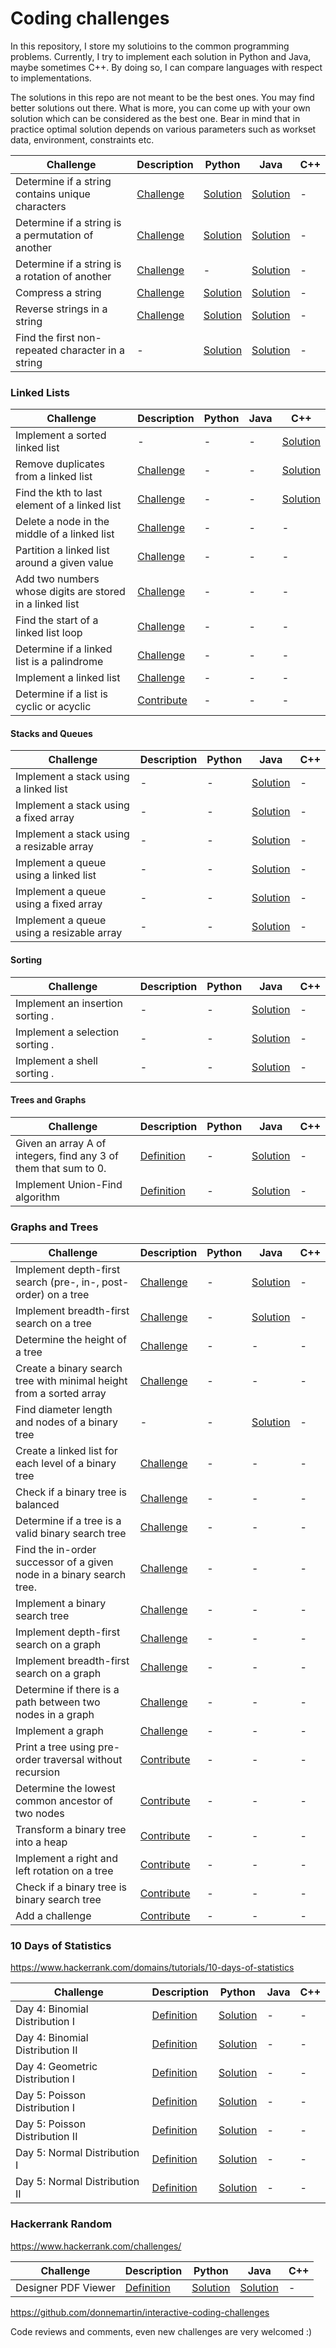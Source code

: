 # Coding challenges
In this repository, I store my solutioins to the common programming problems. Currently, I try to implement each solution in Python and Java, maybe sometimes C++. By doing so, I can compare languages with respect to implementations.

The solutions in this repo are not meant to be the best ones. You may find better solutions out there. What is more, you can come up with your own solution which can be considered as the best one. Bear in mind that in practice optimal solution depends on various parameters such as workset data, environment, constraints etc.

| Challenge  | Description  |  Python | Java | C++ |
|---|---|---|---|---|
|Determine if a string contains unique characters | [Challenge](http://nbviewer.ipython.org/github/donnemartin/interactive-coding-challenges/blob/master/arrays_strings/unique_chars/unique_chars_challenge.ipynb) | [Solution](http://nbviewer.ipython.org/github/muatik/my-coding-challenges/blob/master/python/challenges-array-unique.ipynb) | [Solution](https://github.com/muatik/my-coding-challenges/blob/master/java/challenge-string-unique) | - |
|Determine if a string is a permutation of another  | [Challenge](http://nbviewer.ipython.org/github/donnemartin/interactive-coding-challenges/blob/master/arrays_strings/permutation/permutation_challenge.ipynb) | [Solution](http://nbviewer.ipython.org/github/muatik/my-coding-challenges/blob/master/python/challenge-array-permutationof.ipynb) | [Solution](https://github.com/muatik/my-coding-challenges/blob/master/java/isPermutationOf) | -
|Determine if a string is a rotation of another  | [Challenge](http://nbviewer.ipython.org/github/donnemartin/interactive-coding-challenges/blob/master/arrays_strings/rotation/rotation_challenge.ipynb) | - | [Solution](https://github.com/muatik/my-coding-challenges/blob/master/java/IsRotation) | -
|Compress a string   | [Challenge](http://nbviewer.ipython.org/github/donnemartin/interactive-coding-challenges/blob/master/arrays_strings/compress/compress_challenge.ipynb)| [Solution](http://nbviewer.ipython.org/github/muatik/my-coding-challenges/blob/master/python/challenges-string-compress.ipynb) | [Solution](https://github.com/muatik/my-coding-challenges/blob/master/java/CompressString) | -
|Reverse strings in a string  | [Challenge](http://nbviewer.ipython.org/github/donnemartin/interactive-coding-challenges/blob/master/arrays_strings/reverse_string/reverse_string_challenge.ipynb) | [Solution](http://nbviewer.ipython.org/github/muatik/my-coding-challenges/blob/master/python/challenge-reverse-string.ipynb) | [Solution](https://github.com/muatik/my-coding-challenges/blob/master/java/Strings/src/Challenges/ReverseString.java) | -
|Find the first non-repeated character in a string   | - | [Solution](http://nbviewer.ipython.org/github/muatik/my-coding-challenges/blob/master/python/challenge-find-non-repeative.ipynb) | [Solution](https://github.com/muatik/my-coding-challenges/blob/master/java/FirstNonRepetatedChar) | -


### Linked Lists

| Challenge  | Description  |  Python | Java | C++ |
|---|---|---|---|---|
| Implement a sorted linked list | - | - | - | [Solution](https://github.com/muatik/my-coding-challenges/blob/master/cpp/LinkedList/SortedLinkedList/)
| Remove duplicates from a linked list | [Challenge](http://nbviewer.ipython.org/github/donnemartin/interactive-coding-challenges/blob/master/linked_lists/remove_duplicates/remove_duplicates_challenge.ipynb) | - | - | [Solution](https://github.com/muatik/my-coding-challenges/blob/master/cpp/LinkedList/RemoveDuplicates)
| Find the kth to last element of a linked list | [Challenge](http://nbviewer.ipython.org/github/donnemartin/interactive-coding-challenges/blob/master/linked_lists/kth_to_last_elem/kth_to_last_elem_challenge.ipynb)| - | - | [Solution](https://github.com/muatik/my-coding-challenges/tree/master/cpp/LinkedList/FindKthLastElement)
| Delete a node in the middle of a linked list | [Challenge](http://nbviewer.ipython.org/github/donnemartin/interactive-coding-challenges/blob/master/linked_lists/delete_mid/delete_mid_challenge.ipynb) | - | - | -
| Partition a linked list around a given value | [Challenge](http://nbviewer.ipython.org/github/donnemartin/interactive-coding-challenges/blob/master/linked_lists/partition/partition_challenge.ipynb) | - | - | -
| Add two numbers whose digits are stored in a linked list | [Challenge](http://nbviewer.ipython.org/github/donnemartin/interactive-coding-challenges/blob/master/linked_lists/add_reverse/add_reverse_challenge.ipynb) |  - | - | -
| Find the start of a linked list loop | [Challenge]() | - | - | -
| Determine if a linked list is a palindrome | [Challenge](http://nbviewer.ipython.org/github/donnemartin/interactive-coding-challenges/blob/master/linked_lists/palindrome/palindrome_challenge.ipynb) | - | - | -
| Implement a linked list | [Challenge](http://nbviewer.ipython.org/github/donnemartin/interactive-coding-challenges/blob/master/linked_lists/linked_list/linked_list_challenge.ipynb) | - | - | -
| Determine if a list is cyclic or acyclic | [Contribute](https://github.com/donnemartin/interactive-coding-challenges/blob/master/CONTRIBUTING.md) | -  | - | -


#### Stacks and Queues

| Challenge  | Description  |  Python | Java | C++
|---|---|---|---|---
| Implement a stack using a linked list  |  - |  - | [Solution](https://github.com/muatik/my-coding-challenges/tree/master/java/Stack/src/Challenges) | -
| Implement a stack using a fixed array  |  - |  - | [Solution](https://github.com/muatik/my-coding-challenges/tree/master/java/Stack/src/Challenges) | -
| Implement a stack using a resizable array  |  - |  - | [Solution](https://github.com/muatik/my-coding-challenges/tree/master/java/Stack/src/Challenges) | -
| Implement a queue using a linked list  |  - |  - | [Solution](https://github.com/muatik/my-coding-challenges/tree/master/java/queues/src/Challenges) | -
| Implement a queue using a fixed array  |  - |  - | [Solution](https://github.com/muatik/my-coding-challenges/tree/master/java/queues/src/Challenges) | -
| Implement a queue using a resizable array  |  - |  - | [Solution](https://github.com/muatik/my-coding-challenges/tree/master/java/queues/src/Challenges) | -

#### Sorting

| Challenge  | Description  |  Python | Java | C++
|---|---|---|---|---
| Implement an insertion sorting .  | - |  - | [Solution](https://github.com/muatik/my-coding-challenges/tree/master/java/Sorting/src/Challenges) | -
| Implement a selection sorting .  | - |  - | [Solution](https://github.com/muatik/my-coding-challenges/tree/master/java/Sorting/src/Challenges) | -
| Implement a shell sorting .  | - |  - | [Solution](https://github.com/muatik/my-coding-challenges/tree/master/java/Sorting/src/Challenges) | -


#### Trees and Graphs

| Challenge  | Description  |  Python | Java | C++
|---|---|---|---|---
| Given an array A of integers, find any 3 of them that sum to 0.  | [Definition](https://en.wikipedia.org/wiki/3SUM) |  - | [Solution](https://github.com/muatik/my-coding-challenges/tree/master/java/3sum/src/Challenges) | -
| Implement Union-Find algorithm |  [Definition](http://algs4.cs.princeton.edu/15uf/) |  - | [Solution](https://github.com/muatik/my-coding-challenges/tree/master/java/union/src/UnionFind) | -



### Graphs and Trees

| Challenge  | Description  |  Python | Java | C++
|---|---|---|---|---
| Implement depth-first search (pre-, in-, post-order) on a tree |  [Challenge](http://nbviewer.ipython.org/github/donnemartin/interactive-coding-challenges/blob/master/graphs_trees/tree_dfs/dfs_challenge.ipynb) |  - | [Solution](https://github.com/muatik/my-coding-challenges/tree/master/java/Trees/src/muatik) |  - |
| Implement breadth-first search on a tree | [Challenge](http://nbviewer.ipython.org/github/donnemartin/interactive-coding-challenges/blob/master/graphs_trees/tree_bfs/bfs_challenge.ipynb) |  - |  [Solution](https://github.com/muatik/my-coding-challenges/tree/master/java/Trees/src/muatik) |  - |
| Determine the height of a tree | [Challenge](http://nbviewer.ipython.org/github/donnemartin/interactive-coding-challenges/blob/master/graphs_trees/tree_height/height_challenge.ipynb) |  - |  - |  - |
| Create a binary search tree with minimal height from a sorted array | [Challenge](http://nbviewer.ipython.org/github/donnemartin/interactive-coding-challenges/blob/master/graphs_trees/bst_min/bst_min_challenge.ipynb) |  - |  - |  - |
| Find diameter length and nodes of a binary tree |  - |  - | [Solution](https://github.com/muatik/my-coding-challenges/tree/master/java/DiameterOfBTree/src/muatik) | - |
| Create a linked list for each level of a binary tree | [Challenge](http://nbviewer.ipython.org/github/donnemartin/interactive-coding-challenges/blob/master/graphs_trees/tree_level_lists/tree_level_lists_challenge.ipynb) |  - |  - |  - |
| Check if a binary tree is balanced | [Challenge](http://nbviewer.ipython.org/github/donnemartin/interactive-coding-challenges/blob/master/graphs_trees/check_balance/check_balance_challenge.ipynb) |  - |  - |  - |
| Determine if a tree is a valid binary search tree | [Challenge](http://nbviewer.ipython.org/github/donnemartin/interactive-coding-challenges/blob/master/graphs_trees/bst_validate/bst_validate_challenge.ipynb) |  - |  - |  - |
| Find the in-order successor of a given node in a binary search tree. | [Challenge](http://nbviewer.ipython.org/github/donnemartin/interactive-coding-challenges/blob/master/graphs_trees/bst_successor/bst_successor_challenge.ipynb) |  - |  - |  - |
| Implement a binary search tree | [Challenge](http://nbviewer.ipython.org/github/donnemartin/interactive-coding-challenges/blob/master/graphs_trees/bst/bst_challenge.ipynb) |  - |  - |  - |
| Implement depth-first search on a graph |  [Challenge](http://nbviewer.ipython.org/github/donnemartin/interactive-coding-challenges/blob/master/graphs_trees/graph_dfs/dfs_challenge.ipynb) |  - |  - |  - |
| Implement breadth-first search on a graph | [Challenge](http://nbviewer.ipython.org/github/donnemartin/interactive-coding-challenges/blob/master/graphs_trees/graph_bfs/bfs_challenge.ipynb) |  - |  - |  - |
| Determine if there is a path between two nodes in a graph | [Challenge](http://nbviewer.ipython.org/github/donnemartin/interactive-coding-challenges/blob/master/graphs_trees/graph_path_exists/path_exists_challenge.ipynb) |  - |  - |  - |
| Implement a graph | [Challenge](http://nbviewer.ipython.org/github/donnemartin/interactive-coding-challenges/blob/master/graphs_trees/graph/graph_challenge.ipynb) |  - |  - |  - |
| Print a tree using pre-order traversal without recursion | [Contribute](https://github.com/donnemartin/interactive-coding-challenges/blob/master/CONTRIBUTING.md) |  - |  - |  - |
| Determine the lowest common ancestor of two nodes | [Contribute](https://github.com/donnemartin/interactive-coding-challenges/blob/master/CONTRIBUTING.md) |  - |  - |  - |
| Transform a binary tree into a heap | [Contribute](https://github.com/donnemartin/interactive-coding-challenges/blob/master/CONTRIBUTING.md) |  - |  - |  - |
| Implement a right and left rotation on a tree | [Contribute](https://github.com/donnemartin/interactive-coding-challenges/blob/master/CONTRIBUTING.md) |  - |  - |  - |
| Check if a binary tree is binary search tree | [Contribute](https://github.com/donnemartin/interactive-coding-challenges/blob/master/CONTRIBUTING.md) |  - |  - |  - |
| Add a challenge | [Contribute](https://github.com/donnemartin/interactive-coding-challenges/blob/master/CONTRIBUTING.md) |  - |  - |  - |

### 10 Days of Statistics
https://www.hackerrank.com/domains/tutorials/10-days-of-statistics

| Challenge  | Description  |  Python | Java | C++
|---|---|---|---|---
| Day 4: Binomial Distribution I  | [Definition](https://www.hackerrank.com/challenges/s10-binomial-distribution-1) | [Solution](https://github.com/muatik/my-coding-challenges/tree/master/python/10daysOfStatistics/Day_4_Binomial_Distribution.ipynb) | - | -
| Day 4: Binomial Distribution II  | [Definition](https://www.hackerrank.com/challenges/s10-binomial-distribution-2/) | [Solution](https://github.com/muatik/my-coding-challenges/tree/master/python/10daysOfStatistics/Day_4_Binomial_Distribution_II.ipynb) | - | -
| Day 4: Geometric Distribution I  | [Definition](https://www.hackerrank.com/challenges/s10-geometric-distribution-1/) | [Solution](https://github.com/muatik/my-coding-challenges/tree/master/python/10daysOfStatistics/Day_4_Geometric_Distribution_I.ipynb) | - | -
| Day 5: Poisson Distribution  I  | [Definition](https://www.hackerrank.com/challenges/s10-poisson-distribution-1/) | [Solution](https://github.com/muatik/my-coding-challenges/tree/master/python/10daysOfStatistics/Day_5_Poisson_Distribution_I.ipynb) | - | -
| Day 5: Poisson Distribution  II  | [Definition](https://www.hackerrank.com/challenges/s10-poisson-distribution-1/) | [Solution](https://github.com/muatik/my-coding-challenges/tree/master/python/10daysOfStatistics/Day_5_Poisson_Distribution_II.ipynb) | - | -
| Day 5: Normal Distribution I  | [Definition](https://www.hackerrank.com/challenges/s10-normal-distribution-1/) | [Solution](https://github.com/muatik/my-coding-challenges/tree/master/python/10daysOfStatistics/Day_5_Normal_Distribution_I.ipynb) | - | -
| Day 5: Normal Distribution II  | [Definition](https://www.hackerrank.com/challenges/s10-normal-distribution-2/) | [Solution](https://github.com/muatik/my-coding-challenges/tree/master/python/10daysOfStatistics/Day_5_Normal_Distribution_II.ipynb) | - | -


### Hackerrank Random

https://www.hackerrank.com/challenges/

| Challenge  | Description  |  Python | Java | C++
|---|---|---|---|---
| Designer PDF Viewer | [Definition](https://www.hackerrank.com/challenges/designer-pdf-viewer) | [Solution](https://github.com/muatik/my-coding-challenges/tree/master/python/hackerrankrandom/pdf_viewer.ipynb) | [Solution](https://github.com/muatik/my-coding-challenges/tree/master/java/hackerrankRandom/DesignersPdfViewer) | -




https://github.com/donnemartin/interactive-coding-challenges

Code reviews and comments, even new challenges are very welcomed :)
